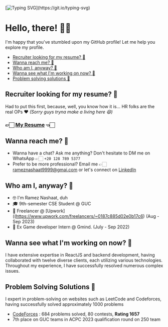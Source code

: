 [![Typing SVG](https://readme-typing-svg.demolab.com?font=Terminal&size=40&pause=1000&color=6FD300&center=true&vCenter=true&repeat=false&width=1000&height=100&lines=%24+python+-c+%22print('Hello%2C+%F0%9F%8C%8D!')%22)](https://git.io/typing-svg)

# Hello, there! 👋🏻
I'm happy that you've stumbled upon my GitHub profile! Let me help you explore my profile.

- [Recruiter looking for my resume? 📄](#recruiter-looking-for-my-resume-)
- [Wanna reach me? 💬](#wanna-reach-me-)
- [Who am I, anyway? 🙋](#who-am-i-anyway-)
- [Wanna see what I'm working on now? 🚀](#wanna-see-what-im-working-on-now-)
- [Problem solving solutions 🧠](#problem-solving-solutions-)


## Recruiter looking for my resume? 📄
Had to put this first, because, well, you know how it is... HR folks are the real OPs ❤️ _(Sorry guys tryna make a living here 😄)_

### 👉🏻 [My Resume](http://tiny.cc/ramezCV) 👈🏻 

## Wanna reach me? 💬
- Wanna have a chat? Ask me anything? Don't hesitate to DM me on WhatsApp 👉🏻 `+20 128 789 5377`
- Prefer to be more professional? Email me 👉🏻 [rameznashaat9999@gmai.com](mailto:rameznashaat9999@gmail.com) or let's connect on [LinkedIn](https://www.linkedin.com/in/ramez-lahzy-37188021a/)

## Who am I, anyway? 🙋
- 🤓 I'm Ramez Nashaat, duh
- 🎓 9th-semester CSE Student @ GUC 
- 🐞 Freelancer @ [Upwork]((https://www.upwork.com/freelancers/~0187c885d02e0b17c6) (Aug - Sep 2023) 
- 👔 Ex Game developer Intern @ Gmind. (July - Sep 2022) 

## Wanna see what I'm working on now? 🚀
I have extensive expertise in ReactJS and backend development, having collaborated with twelve diverse clients, each utilizing various technologies. Throughout my experience, I have successfully resolved numerous complex issues.


## Problem Solving Solutions 🧠
I expert in problem-solving on websites such as LeetCode and Codeforces, having successfully solved approximately 1000 problems 

- [CodeForces](https://codeforces.com/profile/Ramez__) : 684 problems solved, 80 contests, __Rating 1657__
- 7th place on GUC teams in ACPC 2023 qualification round on 250 team

